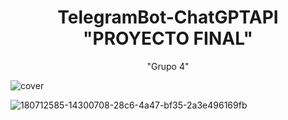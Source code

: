 <div align="center">
  <h1>
      TelegramBot-ChatGPTAPI "PROYECTO FINAL"
  </h1> 
  "Grupo 4"
</div>


![cover](https://github.com/user-attachments/assets/c96bcc75-a81b-4916-9c4a-10ccb9efef9d)

![180712585-14300708-28c6-4a47-bf35-2a3e496169fb](https://user-images.githubusercontent.com/26189854/180832395-d0bd4d8f-cb59-4153-aa30-74280abd6fba.png)





